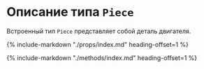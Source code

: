 # Описание типа `Piece`
Встроенный тип `Piece` представляет собой деталь двигателя.

{%
    include-markdown "./props/index.md"
    heading-offset=1
%}

{%
    include-markdown "./methods/index.md"
    heading-offset=1
%}
